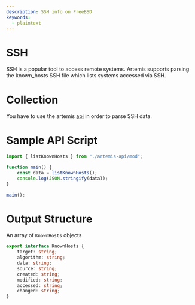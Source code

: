 ```yaml
---
description: SSH info on FreeBSD
keywords:
  - plaintext
---
```


# SSH

SSH is a popular tool to access remote systems. Artemis supports parsing the known_hosts SSH file which lists systems accessed via SSH.

# Collection

You have to use the artemis [api](../../API/overview.md) in order to parse
SSH data.

# Sample API Script

```typescript
import { listKnownHosts } from "./artemis-api/mod";

function main() {
    const data = listKnownHosts();
    console.log(JSON.stringify(data));
}

main();
```

# Output Structure

An array of `KnownHosts` objects

```typescript
export interface KnownHosts {
    target: string;
    algorithm: string;
    data: string;
    source: string;
    created: string;
    modified: string;
    accessed: string;
    changed: string;
}
```

